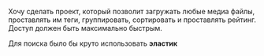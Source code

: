 Хочу сделать проект, который позволит загружать любые медиа файлы, проставлять им теги, группировать, сортировать и проставлять рейтинг.
Доступ должен быть максимально быстрым.

Для поиска было бы круто использовать **эластик**
